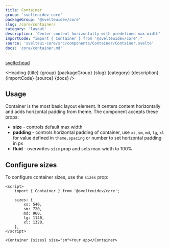```yaml
---
title: Container
group: 'svelteuidev-core'
packageGroup: '@svelteuidev/core'
slug: /core/container/
category: 'layout'
description: 'Center content horizontally with predefined max-width'
importCode: "import { Container } from '@svelteuidev/core';"
source: 'svelteui-core/src/components/Container/Container.svelte'
docs: 'core/container.md'
---
```


<script>
    import { Demo, ContainerDemos } from '@svelteuidev/demos';
	import { Heading } from "$lib/components";
</script>

<svelte:head>
  <title>{title} - SvelteUI</title>
</svelte:head>

<Heading {title} {group} {packageGroup} {slug} {category} {description} {importCode} {source} {docs} />

## Usage

Container is the most basic layout element. It centers content horizontally and adds horizontal padding from theme.
The component accepts these props:

- **size** - controls default max width
- **padding** - controls horizontal padding of container, use `xs`, `sm`, `md`, `lg`, `xl` for value defined in `theme.spacing` or number to set horizontal padding in px
- **fluid** - overwrites `size` prop and sets max-width to 100%

<Demo demo={ContainerDemos.usage} />

## Configure sizes

To configure container sizes, use the `sizes` prop:

```svelte
<script>
    import { Container } from '@svelteuidev/core';

    sizes: {
        xs: 540,
        sm: 720,
        md: 960,
        lg: 1140,
        xl: 1320,
    },
</script>

<Container {sizes} size="sm">Your app</Container>
```
